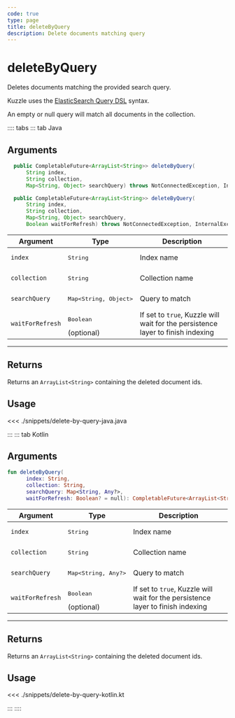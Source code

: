 ```yaml
---
code: true
type: page
title: deleteByQuery
description: Delete documents matching query
---
```


# deleteByQuery

Deletes documents matching the provided search query.

Kuzzle uses the [ElasticSearch Query DSL](https://www.elastic.co/guide/en/elasticsearch/reference/7.4/query-dsl.html) syntax.

An empty or null query will match all documents in the collection.

:::: tabs
::: tab Java

## Arguments

```java
  public CompletableFuture<ArrayList<String>> deleteByQuery(
      String index,
      String collection,
      Map<String, Object> searchQuery) throws NotConnectedException, InternalException

  public CompletableFuture<ArrayList<String>> deleteByQuery(
      String index,
      String collection,
      Map<String, Object> searchQuery,
      Boolean waitForRefresh) throws NotConnectedException, InternalException
```

| Argument           | Type                                         | Description     |
| ------------------ | -------------------------------------------- | --------------- |
| `index`            | <pre>String</pre>                            | Index name      |
| `collection`       | <pre>String</pre>                            | Collection name |
| `searchQuery`      | <pre>Map<String, Object></pre> | Query to match  |
| `waitForRefresh`   | <pre>Boolean</pre> (optional)                | If set to `true`, Kuzzle will wait for the persistence layer to finish indexing|

---

## Returns

Returns an `ArrayList<String>` containing the deleted document ids.

## Usage

<<< ./snippets/delete-by-query-java.java

:::
::: tab Kotlin

## Arguments

```kotlin
fun deleteByQuery(
      index: String,
      collection: String,
      searchQuery: Map<String, Any?>,
      waitForRefresh: Boolean? = null): CompletableFuture<ArrayList<String>>
```

| Argument           | Type                                         | Description     |
| ------------------ | -------------------------------------------- | --------------- |
| `index`            | <pre>String</pre>                            | Index name      |
| `collection`       | <pre>String</pre>                            | Collection name |
| `searchQuery`      | <pre>Map<String, Any?></pre> | Query to match  |
| `waitForRefresh`   | <pre>Boolean</pre> (optional)                | If set to `true`, Kuzzle will wait for the persistence layer to finish indexing|

---

## Returns

Returns an `ArrayList<String>` containing the deleted document ids.

## Usage

<<< ./snippets/delete-by-query-kotlin.kt

:::
::::